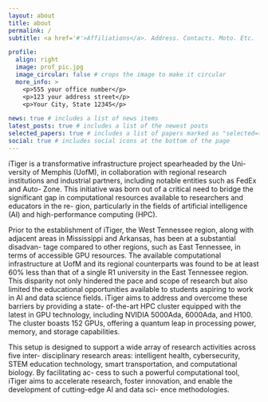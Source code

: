 ```yaml
---
layout: about
title: about
permalink: /
subtitle: <a href='#'>Affiliations</a>. Address. Contacts. Moto. Etc.

profile:
  align: right
  image: prof_pic.jpg
  image_circular: false # crops the image to make it circular
  more_info: >
    <p>555 your office number</p>
    <p>123 your address street</p>
    <p>Your City, State 12345</p>

news: true # includes a list of news items
latest_posts: true # includes a list of the newest posts
selected_papers: true # includes a list of papers marked as "selected={true}"
social: true # includes social icons at the bottom of the page
---
```


iTiger is a transformative infrastructure project spearheaded by the Uni-
versity of Memphis (UofM), in collaboration with regional research institutions
and industrial partners, including notable entities such as FedEx and Auto-
Zone. This initiative was born out of a critical need to bridge the significant
gap in computational resources available to researchers and educators in the re-
gion, particularly in the fields of artificial intelligence (AI) and high-performance
computing (HPC).

Prior to the establishment of iTiger, the West Tennessee region, along with
adjacent areas in Mississippi and Arkansas, has been at a substantial disadvan-
tage compared to other regions, such as East Tennessee, in terms of accessible
GPU resources. The available computational infrastructure at UofM and its
regional counterparts was found to be at least 60% less than that of a single
R1 university in the East Tennessee region. This disparity not only hindered
the pace and scope of research but also limited the educational opportunities
available to students aspiring to work in AI and data science fields.
iTiger aims to address and overcome these barriers by providing a state-
of-the-art HPC cluster equipped with the latest in GPU technology, including
NVIDIA 5000Ada, 6000Ada, and H100. The cluster boasts 152 GPUs, offering
a quantum leap in processing power, memory, and storage capabilities. 

This setup is designed to support a wide array of research activities across five inter-
disciplinary research areas: intelligent health, cybersecurity, STEM education
technology, smart transportation, and computational biology. By facilitating ac-
cess to such a powerful computational tool, iTiger aims to accelerate research,
foster innovation, and enable the development of cutting-edge AI and data sci-
ence methodologies.

